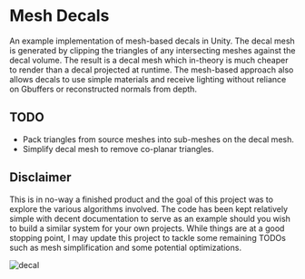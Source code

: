 # Mesh Decals
 An example implementation of mesh-based decals in Unity.
 The decal mesh is generated by clipping the triangles of any intersecting meshes against the decal volume. The result is a decal mesh which in-theory is much cheaper to render than a decal projected at runtime. The mesh-based approach also allows decals to use simple materials and receive lighting without reliance on Gbuffers or reconstructed normals from depth.
 
## TODO
- Pack triangles from source meshes into sub-meshes on the decal mesh.
- Simplify decal mesh to remove co-planar triangles.
 
 ## Disclaimer
 This is in no-way a finished product and the goal of this project was to explore the various algorithms involved. The code has been kept relatively simple with decent documentation to serve as an example should you wish to build a similar system for your own projects. While things are at a good stopping point, I may update this project to tackle some remaining TODOs such as mesh simplification and some potential optimizations.
 
![decal](https://user-images.githubusercontent.com/4340480/232976334-1b8e3400-19d3-4f06-b628-84ed2dba448b.png)
